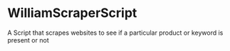 # WilliamScraperScript
A Script that scrapes websites to see if a particular product or keyword is present or not
